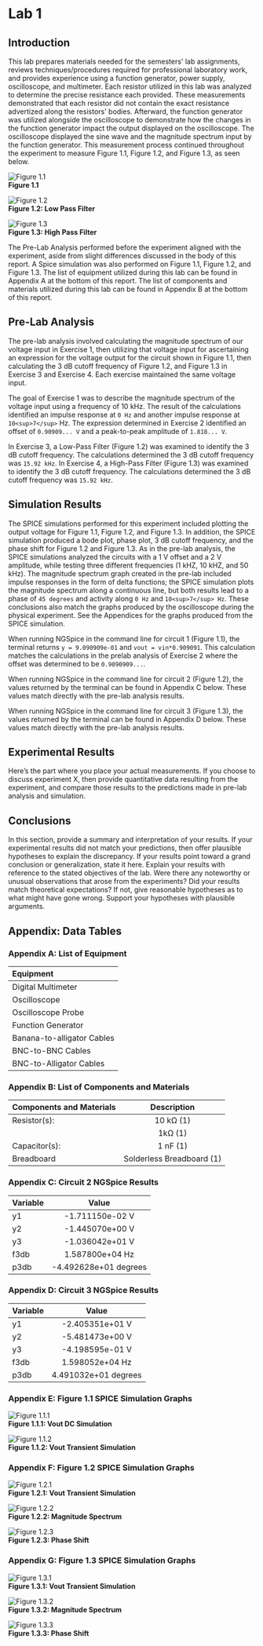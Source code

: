 # Lab 1  
## Introduction  
This lab prepares materials needed for the semesters' lab assignments, reviews techniques/procedures required for professional laboratory work, and provides experience using a function generator, power supply, oscilloscope, and multimeter. Each resistor utilized in this lab was analyzed to determine the precise resistance each provided. These measurements demonstrated that each resistor did not contain the exact resistance advertized along the resistors' bodies. Afterward, the function generator was utilized alongside the oscilloscope to demonstrate how the changes in the function generator impact the output displayed on the oscilloscope. The oscilloscope displayed the sine wave and the magnitude spectrum input by the function generator. This measurement process continued throughout the experiment to measure Figure 1.1, Figure 1.2, and Figure 1.3, as seen below.

![Figure 1.1](./pictures/figure_1.1.png)  
**Figure 1.1**  

![Figure 1.2](./pictures/figure_1.2.png)  
**Figure 1.2: Low Pass Filter**  

![Figure 1.3](./pictures/figure_1.3.png)  
**Figure 1.3: High Pass Filter**  

The Pre-Lab Analysis performed before the experiment aligned with the experiment, aside from slight differences discussed in the body of this report. A Spice simulation was also performed on Figure 1.1, Figure 1.2, and Figure 1.3. The list of equipment utilized during this lab can be found in Appendix A at the bottom of this report. The list of components and materials utilized during this lab can be found in Appendix B at the bottom of this report.  

## Pre-Lab Analysis  
The pre-lab analysis involved calculating the magnitude spectrum of our voltage input in Exercise 1, then utilizing that voltage input for ascertaining an expression for the voltage output for the circuit shown in Figure 1.1, then calculating the 3 dB cutoff frequency of Figure 1.2, and Figure 1.3 in Exercise 3 and Exercise 4. Each exercise maintained the same voltage input.  

The goal of Exercise 1 was to describe the magnitude spectrum of the voltage input using a frequency of 10 kHz. The result of the calculations identified an impulse response at `0 Hz` and another impulse response at `10<sup>7</sup>` Hz. The expression determined in Exercise 2 identified an offset of `0.90909... V` and a peak-to-peak amplitude of `1.818... V`.  

In Exercise 3, a Low-Pass Filter (Figure 1.2) was examined to identify the 3 dB cutoff frequency. The calculations determined the 3 dB cutoff frequency was `15.92 kHz`. In Exercise 4, a High-Pass Filter (Figure 1.3) was examined to identify the 3 dB cutoff frequency. The calculations determined the 3 dB cutoff frequency was `15.92 kHz`.  

## Simulation Results  
The SPICE simulations performed for this experiment included plotting the output voltage for Figure 1.1, Figure 1.2, and Figure 1.3. In addition, the SPICE simulation produced a bode plot, phase plot, 3 dB cutoff frequency, and the phase shift for Figure 1.2 and Figure 1.3. As in the pre-lab analysis, the SPICE simulations analyzed the circuits with a 1 V offset and a 2 V amplitude, while testing three different frequencies (1 kHZ, 10 kHZ, and 50 kHz). The magnitude spectrum graph created in the pre-lab included impulse responses in the form of delta functions; the SPICE simulation plots the magnitude spectrum along a continuous line, but both results lead to a phase of `45 degrees` and activity along `0 Hz` and `10<sup>7</sup> Hz`. These conclusions also match the graphs produced by the oscilloscope during the physical experiment. See the Appendices for the graphs produced from the SPICE simulation.  

When running NGSpice in the command line for circuit 1 (Figure 1.1), the terminal returns `y = 9.090909e-01` and `vout = vin*0.909091`. This calculation matches the calculations in the prelab analysis of Exercise 2 where the offset was determined to be `0.9090909...`.  

When running NGSpice in the command line for circuit 2 (Figure 1.2), the values returned by the terminal can be found in Appendix C below. These values match directly with the pre-lab analysis results.  

When running NGSpice in the command line for circuit 3 (Figure 1.3), the values returned by the terminal can be found in Appendix D below. These values match directly with the pre-lab analysis results.  

## Experimental Results  
Here’s the part where you place your actual measurements. If you choose to discuss experiment X, then provide quantitative data resulting from the experiment, and compare those results to the predictions made in pre-lab analysis and simulation.

## Conclusions  
In this section, provide a summary and interpretation of your results. If your experimental results did not match your predictions, then offer plausible hypotheses to explain the discrepancy. If your results point toward a grand conclusion or generalization, state it here. Explain your results with reference to the stated objectives of the lab. Were there any noteworthy or unusual observations that arose from the experiments? Did your results match theoretical expectations? If not, give reasonable hypotheses as to what might have gone wrong. Support your hypotheses with plausible arguments.

## Appendix: Data Tables  
### Appendix A: List of Equipment  
| Equipment |
| :----------------- |
| Digital Multimeter |
| Oscilloscope |
| Oscilloscope Probe |
| Function Generator |
| Banana-to-alligator Cables |
| BNC-to-BNC Cables |
| BNC-to-Alligator Cables |

### Appendix B: List of Components and Materials  
| Components and Materials | Description |
| ------------------------ | :---------: |
| Resistor(s): | 10 k&Omega; (1) |
|  | 1k&Omega; (1) |
| Capacitor(s): | 1 nF (1) |
| Breadboard | Solderless Breadboard (1) |

### Appendix C: Circuit 2 NGSpice Results
| Variable | Value |
| :------- | :-------: |
| y1 | -1.711150e-02 V |
| y2 | -1.445070e+00 V |
| y3 | -1.036042e+01 V |
| f3db | 1.587800e+04 Hz |
| p3db | -4.492628e+01 degrees |

### Appendix D: Circuit 3 NGSpice Results
| Variable | Value |
| :------- | :-------: |
| y1 | -2.405351e+01 V |
| y2 | -5.481473e+00 V |
| y3 | -4.198595e-01 V |
| f3db | 1.598052e+04 Hz |
| p3db | 4.491032e+01 degrees |

### Appendix E: Figure 1.1 SPICE Simulation Graphs  
![Figure 1.1.1](./pictures/circuit1_dc.png)  
**Figure 1.1.1: Vout DC Simulation**  

![Figure 1.1.2](./pictures/circuit1_tran.png)  
**Figure 1.1.2: Vout Transient Simulation**  

### Appendix F: Figure 1.2 SPICE Simulation Graphs  
![Figure 1.2.1](./pictures/tran_circuit2.png)  
**Figure 1.2.1: Vout Transient Simulation**  

![Figure 1.2.2](./pictures/magnitude_circuit2.png)  
**Figure 1.2.2: Magnitude Spectrum**  

![Figure 1.2.3](./pictures/phase_circuit2.png)  
**Figure 1.2.3: Phase Shift**  

### Appendix G: Figure 1.3 SPICE Simulation Graphs  
![Figure 1.3.1](./pictures/tran_circuit3.png)  
**Figure 1.3.1: Vout Transient Simulation**  

![Figure 1.3.2](./pictures/magnitude_circuit3.png)  
**Figure 1.3.2: Magnitude Spectrum**  

![Figure 1.3.3](./pictures/phase_circuit3.png)  
**Figure 1.3.3: Phase Shift**  